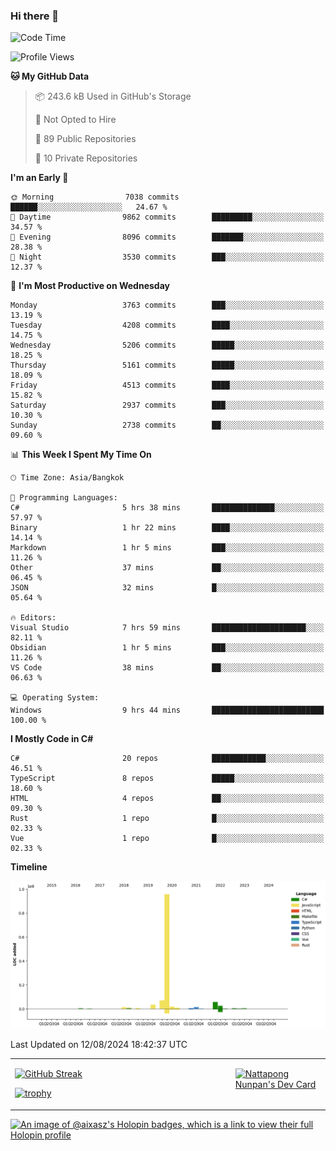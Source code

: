 ### Hi there 👋

<!--START_SECTION:waka-->
![Code Time](http://img.shields.io/badge/Code%20Time-1%2C839%20hrs%201%20min-blue)

![Profile Views](http://img.shields.io/badge/Profile%20Views-0-blue)

**🐱 My GitHub Data** 

> 📦 243.6 kB Used in GitHub's Storage 
 > 
> 🚫 Not Opted to Hire
 > 
> 📜 89 Public Repositories 
 > 
> 🔑 10 Private Repositories 
 > 
**I'm an Early 🐤** 

```text
🌞 Morning                7038 commits        ██████░░░░░░░░░░░░░░░░░░░   24.67 % 
🌆 Daytime                9862 commits        █████████░░░░░░░░░░░░░░░░   34.57 % 
🌃 Evening                8096 commits        ███████░░░░░░░░░░░░░░░░░░   28.38 % 
🌙 Night                  3530 commits        ███░░░░░░░░░░░░░░░░░░░░░░   12.37 % 
```
📅 **I'm Most Productive on Wednesday** 

```text
Monday                   3763 commits        ███░░░░░░░░░░░░░░░░░░░░░░   13.19 % 
Tuesday                  4208 commits        ████░░░░░░░░░░░░░░░░░░░░░   14.75 % 
Wednesday                5206 commits        █████░░░░░░░░░░░░░░░░░░░░   18.25 % 
Thursday                 5161 commits        █████░░░░░░░░░░░░░░░░░░░░   18.09 % 
Friday                   4513 commits        ████░░░░░░░░░░░░░░░░░░░░░   15.82 % 
Saturday                 2937 commits        ███░░░░░░░░░░░░░░░░░░░░░░   10.30 % 
Sunday                   2738 commits        ██░░░░░░░░░░░░░░░░░░░░░░░   09.60 % 
```


📊 **This Week I Spent My Time On** 

```text
🕑︎ Time Zone: Asia/Bangkok

💬 Programming Languages: 
C#                       5 hrs 38 mins       ██████████████░░░░░░░░░░░   57.97 % 
Binary                   1 hr 22 mins        ████░░░░░░░░░░░░░░░░░░░░░   14.14 % 
Markdown                 1 hr 5 mins         ███░░░░░░░░░░░░░░░░░░░░░░   11.26 % 
Other                    37 mins             ██░░░░░░░░░░░░░░░░░░░░░░░   06.45 % 
JSON                     32 mins             █░░░░░░░░░░░░░░░░░░░░░░░░   05.64 % 

🔥 Editors: 
Visual Studio            7 hrs 59 mins       █████████████████████░░░░   82.11 % 
Obsidian                 1 hr 5 mins         ███░░░░░░░░░░░░░░░░░░░░░░   11.26 % 
VS Code                  38 mins             ██░░░░░░░░░░░░░░░░░░░░░░░   06.63 % 

💻 Operating System: 
Windows                  9 hrs 44 mins       █████████████████████████   100.00 % 
```

**I Mostly Code in C#** 

```text
C#                       20 repos            ████████████░░░░░░░░░░░░░   46.51 % 
TypeScript               8 repos             █████░░░░░░░░░░░░░░░░░░░░   18.60 % 
HTML                     4 repos             ██░░░░░░░░░░░░░░░░░░░░░░░   09.30 % 
Rust                     1 repo              █░░░░░░░░░░░░░░░░░░░░░░░░   02.33 % 
Vue                      1 repo              █░░░░░░░░░░░░░░░░░░░░░░░░   02.33 % 
```



**Timeline**

![Lines of Code chart](https://raw.githubusercontent.com/aixasz/aixasz/main/assets/bar_graph.png)


 Last Updated on 12/08/2024 18:42:37 UTC
<!--END_SECTION:waka-->

<table>
<tr>
<td width="70%" valign="top">
 
 [![GitHub Streak](http://github-readme-streak-stats.herokuapp.com?user=aixasz&theme=github-dark&hide_border=true&date_format=%5BY%20%5DM%20j)](https://git.io/streak-stats)

 [![trophy](https://github-profile-trophy.vercel.app/?username=aixasz&theme=onedark)](https://github.com/ryo-ma/github-profile-trophy)
 </td>
<td width="30%" valign="top">
 
<a href="https://app.daily.dev/aixasz"><img src="https://api.daily.dev/devcards/403207936e6547c9a85ea449e9f3abe8.png?r=re8" alt="Nattapong Nunpan's Dev Card"/></a>

 </td>
</tr>
</table>

[![An image of @aixasz's Holopin badges, which is a link to view their full Holopin profile](https://holopin.me/aixasz)](https://holopin.io/@aixasz)
 
